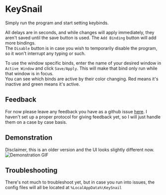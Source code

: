 ﻿# KeySnail

Simply run the program and start setting keybinds.

All delays are in seconds, and while changes will apply immediately, they aren't saved until the save button is used. The `Add Binding` button will add more bindings.  
The `Disable` button is in case you wish to temporarily disable the program, so it won't interrupt any typing or such.

To use the window specific binds, enter the name of your desired window in `Active Window` and click `Save/Apply`. This will make that bind only run while that window is in focus.  
You can see which binds are active by their color changing. Red means it's inactive and green means it's active.

## Feedback
For now please leave any feedback you have as a github issue [here](https://github.com/jeppevinkel/KeySnail/issues). I haven't set up a proper protocol for giving feedback yet, so I will just handle them on a case by case basis.

## Demonstration
Disclaimer, this is an older version and the UI looks slightly different now.
![Demonstration GIF](./assets/named-window-demo.gif)

## Troubleshooting
There's not much to troubleshoot yet, but in case you run into issues, the config files will all be located at `%LocalAppData%\KeySnail`
